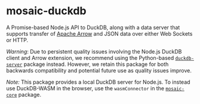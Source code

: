 # mosaic-duckdb

A Promise-based Node.js API to DuckDB, along with a data server that supports transfer of [Apache Arrow](https://arrow.apache.org/) and JSON data over either Web Sockets or HTTP.

_Warning_: Due to persistent quality issues involving the Node.js DuckDB client and Arrow extension, we recommend using the Python-based [`duckdb-server`](https://github.com/uwdata/mosaic/tree/main/packages/duckdb-server) package instead. However, we retain this package for both backwards compatibility and potential future use as quality issues improve.

_Note:_ This package provides a local DuckDB server for Node.js. To instead use DuckDB-WASM in the browser, use the `wasmConnector` in the [`mosaic-core`](https://github.com/uwdata/mosaic/tree/main/packages/mosaic-core) package.